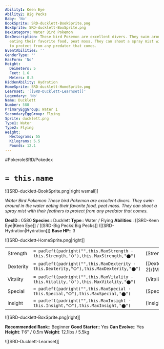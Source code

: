 ```yaml
---
Ability1: Keen Eye
Ability2: Big Pecks
Baby: 'No'
BookSprite: SRD-ducklett-BookSprite.png
BoxSprite: SRD-ducklett-BoxSprite.png
DexCategory: Water Bird Pokemon
DexDescription: These bird Pokemon are excellent divers. They swim around in the water
  eating their favorite food, peat moss. They can shoot a spray mist with their feathers
  to protect from any predator that comes.
EventAbilities: ''
GenderType: ''
HasForm: 'No'
Height:
  Deimeters: 5
  Feet: 1.6
  Meters: 0.5
HiddenAbility: Hydration
HomeSprite: SRD-ducklett-HomeSprite.png
Learnset: '[[SRD-Ducklett-Learnset]]'
Legendary: 'No'
Name: Ducklett
Number: 580
PrimaryEggGroup: Water 1
SecondaryEggGroup: Flying
Sprite: ducklett.png
Type1: Water
Type2: Flying
Weight:
  Hectograms: 55
  Kilograms: 5.5
  Pounds: 12.1
---
```


#PokeroleSRD/Pokedex

# `= this.name`

![[SRD-ducklett-BookSprite.png|right wsmall]]

*Water Bird Pokemon*
*These bird Pokemon are excellent divers. They swim around in the water eating their favorite food, peat moss. They can shoot a spray mist with their feathers to protect from any predator that comes.*

**DexID**:: 0580
**Species**:: Ducklett
**Type**:: Water / Flying
**Abilities**:: [[SRD-Keen Eye|Keen Eye]] / [[SRD-Big Pecks|Big Pecks]] ([[SRD-Hydration|Hydration]])
**Base HP**:: 3

![[SRD-ducklett-HomeSprite.png|right]]

|           |                                                                                        |                                          |
| --------- | -------------------------------------------------------------------------------------- | ---------------------------------------- |
| Strength  | `= padleft(padright("",this.MaxStrength - this.Strength,"⭘"),this.MaxStrength,"⬤")`    | (Strength::1)/(MaxStrength::3)   |
| Dexterity | `= padleft(padright("",this.MaxDexterity - this.Dexterity,"⭘"),this.MaxDexterity,"⬤")` | (Dexterity:: 2)/(MaxDexterity::4) |
| Vitality  | `= padleft(padright("",this.MaxVitality - this.Vitality,"⭘"),this.MaxVitality,"⬤")`    | (Vitality::2)/(MaxVitality::4)   |
| Special   | `= padleft(padright("",this.MaxSpecial - this.Special,"⭘"),this.MaxSpecial,"⬤")`       | (Special::1)/(MaxSpecial::3)     |
| Insight   | `= padleft(padright("",this.MaxInsight - this.Insight,"⭘"),this.MaxInsight,"⬤")`       | (Insight::2)/(MaxInsight::4)     |

![[SRD-ducklett-BoxSprite.png|right]]

**Recommended Rank**:: Beginner
**Good Starter**:: Yes
**Can Evolve**:: Yes
**Height**: 1'6" / 0.5m
**Weight**: 12.1lbs / 5.5kg

![[SRD-Ducklett-Learnset]]